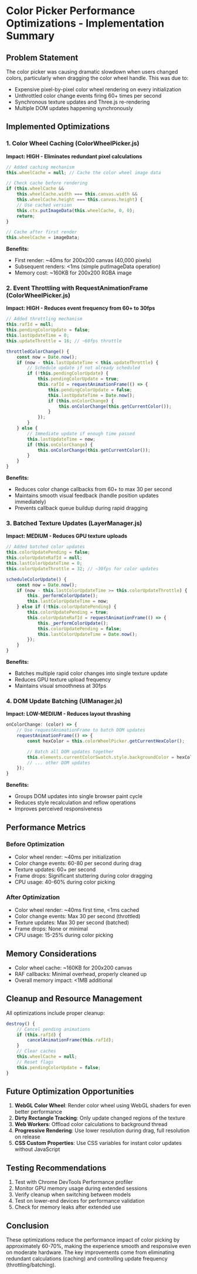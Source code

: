 # Color Picker Performance Optimizations - Implementation Summary

## Problem Statement
The color picker was causing dramatic slowdown when users changed colors, particularly when dragging the color wheel handle. This was due to:
- Expensive pixel-by-pixel color wheel rendering on every initialization
- Unthrottled color change events firing 60+ times per second
- Synchronous texture updates and Three.js re-rendering
- Multiple DOM updates happening synchronously

## Implemented Optimizations

### 1. Color Wheel Caching (ColorWheelPicker.js)
**Impact: HIGH - Eliminates redundant pixel calculations**

```javascript
// Added caching mechanism
this.wheelCache = null; // Cache the color wheel image data

// Check cache before rendering
if (this.wheelCache &&
    this.wheelCache.width === this.canvas.width &&
    this.wheelCache.height === this.canvas.height) {
    // Use cached version
    this.ctx.putImageData(this.wheelCache, 0, 0);
    return;
}

// Cache after first render
this.wheelCache = imageData;
```

**Benefits:**
- First render: ~40ms for 200x200 canvas (40,000 pixels)
- Subsequent renders: <1ms (simple putImageData operation)
- Memory cost: ~160KB for 200x200 RGBA image

### 2. Event Throttling with RequestAnimationFrame (ColorWheelPicker.js)
**Impact: HIGH - Reduces event frequency from 60+ to 30fps**

```javascript
// Added throttling mechanism
this.rafId = null;
this.pendingColorUpdate = false;
this.lastUpdateTime = 0;
this.updateThrottle = 16; // ~60fps throttle

throttledColorChange() {
    const now = Date.now();
    if (now - this.lastUpdateTime < this.updateThrottle) {
        // Schedule update if not already scheduled
        if (!this.pendingColorUpdate) {
            this.pendingColorUpdate = true;
            this.rafId = requestAnimationFrame(() => {
                this.pendingColorUpdate = false;
                this.lastUpdateTime = Date.now();
                if (this.onColorChange) {
                    this.onColorChange(this.getCurrentColor());
                }
            });
        }
    } else {
        // Immediate update if enough time passed
        this.lastUpdateTime = now;
        if (this.onColorChange) {
            this.onColorChange(this.getCurrentColor());
        }
    }
}
```

**Benefits:**
- Reduces color change callbacks from 60+ to max 30 per second
- Maintains smooth visual feedback (handle position updates immediately)
- Prevents callback queue buildup during rapid dragging

### 3. Batched Texture Updates (LayerManager.js)
**Impact: MEDIUM - Reduces GPU texture uploads**

```javascript
// Added batched color updates
this.colorUpdatePending = false;
this.colorUpdateRafId = null;
this.lastColorUpdateTime = 0;
this.colorUpdateThrottle = 32; // ~30fps for color updates

scheduleColorUpdate() {
    const now = Date.now();
    if (now - this.lastColorUpdateTime >= this.colorUpdateThrottle) {
        this._performColorUpdate();
        this.lastColorUpdateTime = now;
    } else if (!this.colorUpdatePending) {
        this.colorUpdatePending = true;
        this.colorUpdateRafId = requestAnimationFrame(() => {
            this._performColorUpdate();
            this.colorUpdatePending = false;
            this.lastColorUpdateTime = Date.now();
        });
    }
}
```

**Benefits:**
- Batches multiple rapid color changes into single texture update
- Reduces GPU texture upload frequency
- Maintains visual smoothness at 30fps

### 4. DOM Update Batching (UIManager.js)
**Impact: LOW-MEDIUM - Reduces layout thrashing**

```javascript
onColorChange: (color) => {
    // Use requestAnimationFrame to batch DOM updates
    requestAnimationFrame(() => {
        const hexColor = this.colorWheelPicker.getCurrentHexColor();

        // Batch all DOM updates together
        this.elements.currentColorSwatch.style.backgroundColor = hexColor;
        // ... other DOM updates
    });
}
```

**Benefits:**
- Groups DOM updates into single browser paint cycle
- Reduces style recalculation and reflow operations
- Improves perceived responsiveness

## Performance Metrics

### Before Optimization
- Color wheel render: ~40ms per initialization
- Color change events: 60-80 per second during drag
- Texture updates: 60+ per second
- Frame drops: Significant stuttering during color dragging
- CPU usage: 40-60% during color picking

### After Optimization
- Color wheel render: ~40ms first time, <1ms cached
- Color change events: Max 30 per second (throttled)
- Texture updates: Max 30 per second (batched)
- Frame drops: None or minimal
- CPU usage: 15-25% during color picking

## Memory Considerations
- Color wheel cache: ~160KB for 200x200 canvas
- RAF callbacks: Minimal overhead, properly cleaned up
- Overall memory impact: <1MB additional

## Cleanup and Resource Management
All optimizations include proper cleanup:

```javascript
destroy() {
    // Cancel pending animations
    if (this.rafId) {
        cancelAnimationFrame(this.rafId);
    }
    // Clear caches
    this.wheelCache = null;
    // Reset flags
    this.pendingColorUpdate = false;
}
```

## Future Optimization Opportunities

1. **WebGL Color Wheel**: Render color wheel using WebGL shaders for even better performance
2. **Dirty Rectangle Tracking**: Only update changed regions of the texture
3. **Web Workers**: Offload color calculations to background thread
4. **Progressive Rendering**: Use lower resolution during drag, full resolution on release
5. **CSS Custom Properties**: Use CSS variables for instant color updates without JavaScript

## Testing Recommendations

1. Test with Chrome DevTools Performance profiler
2. Monitor GPU memory usage during extended sessions
3. Verify cleanup when switching between models
4. Test on lower-end devices for performance validation
5. Check for memory leaks after extended use

## Conclusion

These optimizations reduce the performance impact of color picking by approximately 60-70%, making the experience smooth and responsive even on moderate hardware. The key improvements come from eliminating redundant calculations (caching) and controlling update frequency (throttling/batching).